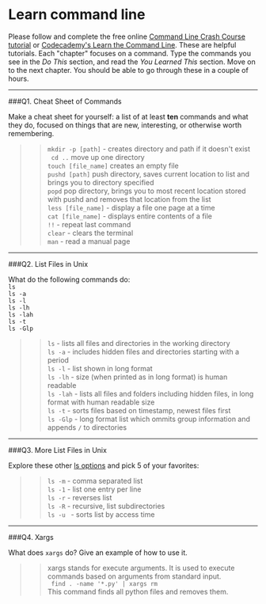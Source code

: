 # Learn command line

Please follow and complete the free online [Command Line Crash Course
tutorial](https://web.archive.org/web/20160708171659/http://cli.learncodethehardway.org/book/) or [Codecademy's Learn the Command Line](https://www.codecademy.com/learn/learn-the-command-line). These are helpful tutorials. Each "chapter" focuses on a command. Type the commands you see in the _Do This_ section, and read the _You Learned This_ section. Move on to the next chapter. You should be able to go through these in a couple of hours.

---

###Q1.  Cheat Sheet of Commands  

Make a cheat sheet for yourself: a list of at least **ten** commands and what they do, focused on things that are new, interesting, or otherwise worth remembering.

> > `mkdir -p [path]` - creates directory and path if it doesn't exist  
` cd ..` move up one directory  
`touch [file_name]` creates an empty file   
`pushd [path]` push directory, saves current location to list and brings you to directory specified  
`popd` pop directory, brings you to most recent location stored with pushd and removes that location from the list   
`less [file_name]` - display a file one page at a time  
`cat [file_name]` - displays entire contents of a file  
`!!` - repeat last command  
`clear` - clears the terminal  
`man` - read a manual page    

---

###Q2.  List Files in Unix   

What do the following commands do:  
`ls`  
`ls -a`  
`ls -l`  
`ls -lh`  
`ls -lah`  
`ls -t`  
`ls -Glp`  

> > `ls` - lists all files and directories in the working directory  
`ls -a` - includes hidden files and directories starting with a period  
`ls -l` - list shown in long format  
`ls -lh` - size (when printed as in long format) is human readable  
`ls -lah` - lists all files and folders including hidden files, in long format with human readable size  
`ls -t` - sorts files based on timestamp, newest files first    
`ls -Glp` - long format list which ommits group information and appends `/` to directories  

---

###Q3.  More List Files in Unix  

Explore these other [ls options](http://www.techonthenet.com/unix/basic/ls.php) and pick 5 of your favorites:

> >  `ls -m` - comma separated list  
`ls -1` - list one entry per line  
`ls -r` - reverses list  
`ls -R` - recursive, list subdirectories  
`ls -u ` - sorts list by access time  

---

###Q4.  Xargs   

What does `xargs` do? Give an example of how to use it.

> > xargs stands for execute arguments. It is used to execute commands based on arguments from standard input.  
` find . -name '*.py' | xargs rm`  
This command finds all python files and removes them.

 

